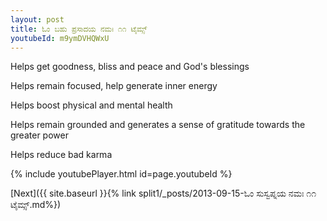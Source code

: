 ```yaml
---
layout: post
title: ಓಂ ಬಹು ಪ್ರಸಾದಯ ನಮಃ ೧೧ ಟೈಮ್ಸ್
youtubeId: m9ymDVHQWxU
---
```

 
 
Helps get goodness, bliss and peace and God's blessings
 
Helps remain focused, help generate inner energy 
 
Helps boost physical and mental health 
 
Helps remain grounded and generates a sense of gratitude towards the greater power 
 
Helps reduce bad karma
 
 
 
 


{% include youtubePlayer.html id=page.youtubeId %}
 
[Next]({{ site.baseurl }}{% link  split1/_posts/2013-09-15-ಓಂ ಸುಸ್ವಪ್ನಯ ನಮಃ ೧೧ ಟೈಮ್ಸ್.md%})
 
